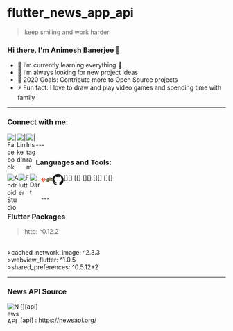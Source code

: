 # flutter_news_app_api
>keep smiling and work harder
### Hi there, I'm Animesh Banerjee 👋


- 🌱 I’m currently learning everything 🤣
- 👯 I’m always looking for new project ideas
- 🥅 2020 Goals: Contribute more to Open Source projects
- ⚡ Fun fact: I love to draw and play video games and spending time with family

---

### Connect with me:

[<img align="left" alt=" | Facebook" width="22px" src="https://cdn.jsdelivr.net/npm/simple-icons@v3/icons/facebook.svg" />][facebook]
[<img align="left" alt=" | LinkedIn" width="22px" src="https://cdn.jsdelivr.net/npm/simple-icons@v3/icons/linkedin.svg" />][linkedin]
[<img align="left" alt=" | Instagram" width="22px" src="https://cdn.jsdelivr.net/npm/simple-icons@v3/icons/instagram.svg" />][instagram]

<br>
---

### Languages and Tools:

[<img align="left" alt="Android Studio" width="26px" src="https://www.kindpng.com/picc/m/25-255595_icon-android-studio-logo-hd-png-download.png" />][]
[<img align="left" alt="Flutter" width="26px" src="https://flutterappdev.com/wp-content/uploads/2019/01/Screen-Shot-2019-01-25-at-12.54.42-PM-860x500.png" />[]
[<img align="left" alt="Dart" width="26px" src="https://dwglogo.com/wp-content/uploads/2018/03/Dart_logo.png" />][]
[<img align="left" alt="Git" width="26px" src="https://raw.githubusercontent.com/github/explore/80688e429a7d4ef2fca1e82350fe8e3517d3494d/topics/git/git.png" />][]
[<img align="left" alt="GitHub" width="26px" src="https://raw.githubusercontent.com/github/explore/78df643247d429f6cc873026c0622819ad797942/topics/github/github.png" />][]

<br>
---

### Flutter Packages

>http: ^0.12.2
<br>
>cached_network_image: ^2.3.3
<br>
>webview_flutter: ^1.0.5
<br>
>shared_preferences: ^0.5.12+2
<br>

---
### News API Source
[<img align="left" alt="News API" width="30px" src="https://hackernoon.com/hn-images/1*lAR9Uh_gJ7dp23e0vhy5Hg.png" />][api]



[instagram]: https://www.instagram.com/animesh_rik_banerjee/?hl=en
[linkedin]: https://www.linkedin.com/in/animesh-banerjee-747012137/
[facebook]: https://www.facebook.com/animesh.banerjee.3979489
[api] : https://newsapi.org/

